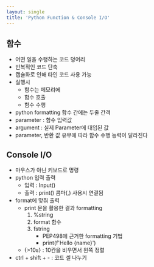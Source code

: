 ```yaml
---
layout: single
title: 'Python Function & Console I/O'
---
```


## 함수
- 어떤 일을 수행하는 코드 덩어리
- 반복적인 코드 단축
- 캡슐화로 인해 타인 코드 사용 가능
- 실행시
	- 함수는 메모리에
	- 함수 호출
	- 함수 수행
- python formatting 함수 간에는 두줄 간격
- parameter : 함수 입력값
- argument : 실제 Parameter에 대입된 값
- parameter, 반환 값 유무에 따라 함수 수행 능력이 달라진다

## Console I/O
- 마우스가 아닌 키보드로 명령
- python 입력 출력
	- 입력 : Input()
	- 출력 : print() 콤마(,) 사용시 연결됨
- format에 맞춰 출력
	- print 문을 활용한 결과 formatting
		1. %string 
		2. format 함수
		3. fstring 
			- PEP498에 근거한 formatting 기법
			- print(f'Hello {name}')
	- {>10s} : 10칸을 비우면서 왼쪽 정렬
- ctrl + shift + - : 코드 셀 나누기